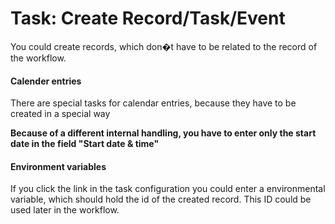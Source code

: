 Task: Create Record/Task/Event
=============================================

You could create records, which don�t have to be related to the record of the workflow.

#### Calender entries

There are special tasks for calendar entries, because they have to be created in a special way

**Because of a different internal handling, you have to enter only the start date in the field "Start date & time"**

#### Environment variables

If you click the link in the task configuration you could enter a environmental variable, which should hold the id of the created record.
This ID could be used later in the workflow.


